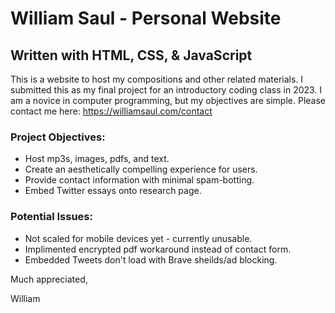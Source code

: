 # William Saul - Personal Website
## Written with HTML, CSS, & JavaScript

This is a website to host my compositions and other related materials. I submitted this as my final
project for an introductory coding class in 2023. I am a novice in computer programming, but my objectives are 
simple. Please contact me here: https://williamsaul.com/contact

### Project Objectives:
* Host mp3s, images, pdfs, and text.
* Create an aesthetically compelling experience for users.
* Provide contact information with minimal spam-botting.
* Embed Twitter essays onto research page.

### Potential Issues:
* Not scaled for mobile devices yet - currently unusable.
* Implimented encrypted pdf workaround instead of contact form.
* Embedded Tweets don't load with Brave sheilds/ad blocking.

Much appreciated,

William